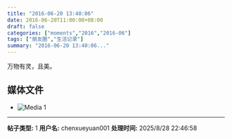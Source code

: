 ```yaml
---
title: "2016-06-20 13:40:06"
date: 2016-06-20T11:00:00+08:00
draft: false
categories: ["moments","2016","2016-06"]
tags: ["朋友圈","生活记录"]
summary: "2016-06-20 13:40:06..."
---
```


万物有灵，且美。

## 媒体文件

- ![Media 1](/Moments/photos/2016-06-20/201606201340060.jpg)

---

**帖子类型:** 1
**用户名:** chenxueyuan001
**处理时间:** 2025/8/28 22:46:58